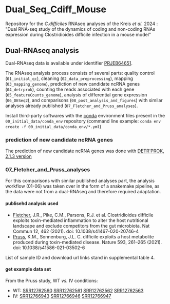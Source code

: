 # Dual_Seq_Cdiff_Mouse

Repository for the _C.difficiles_ RNAseq analyses of the Kreis _et al._ 2024 : "Dual RNA-seq study of the dynamics of coding and non-coding RNAs expression during Clostridioides difficile infection in a mouse model"

## Dual-RNAseq analysis

Dual-RNAseq data is available under identifier [PRJEB64651](https://www.ebi.ac.uk/ena/browser/view/PRJEB64651).

The RNAseq analysis process consists of several parts: quality control (`01_initial_qc`), cleaning (`02_data_preprocessing`), mapping (`03_mapping_genome`), prediction of new candidate ncRNA genes (`04_detrprok`), counting the reads associated with each gene (`05_featureCounts_genome`), analysis of differential gene expression (`06_DESeq2`), and comparisons (`08_post_analysis_and_figures`) with similar analyses already published (`07_Fletcher_and_Pruss_analyses`).

Install third-party softwares with the [conda](https://docs.conda.io/en/latest/) environment files present in the `00_initial_data/conda_env` repository (command line example: `conda env create -f 00_initial_data/conda_env/*.yml`)

### prediction of new candidate ncRNA genes

The prediction of new candidate ncRNA genes was done with [DETR'PROK, 2.1.3 version](http://rssf.i2bc.paris-saclay.fr/Software/detrprok.php)


### 07_Fletcher_and_Pruss_analyses

For this comparisons with similar published analyses part, the analysis workflow (01-06) was taken over in the form of a snakemake pipeline, as the data were not from a dual-RNAseq and therefore required adaptation. 

#### publisehd analysis used

- [Fletcher](https://doi.org/10.1038/s41467-020-20746-4), J.R., Pike, C.M., Parsons, R.J. et al. Clostridioides difficile exploits toxin-mediated inflammation to alter the host nutritional landscape and exclude competitors from the gut microbiota. Nat Commun 12, 462 (2021). doi: 10.1038/s41467-020-20746-4
- [Pruss](https://doi.org/10.1038/s41586-021-03502-6), K.M., Sonnenburg, J.L. C. difficile exploits a host metabolite produced during toxin-mediated disease. Nature 593, 261–265 (2021). doi: 10.1038/s41586-021-03502-6

List of sample ID and download url links stand in supplemental table 4.

#### get example data set

From the Pruss study, WT _vs._ IV conditions:
- WT: [SRR12762560](https://www.ebi.ac.uk/ena/browser/view/SRR12762560) [SRR12762561](https://www.ebi.ac.uk/ena/browser/view/SRR12762561) [SRR12762562](https://www.ebi.ac.uk/ena/browser/view/SRR12762562) [SRR12762563](https://www.ebi.ac.uk/ena/browser/view/SRR12762563)
- IV: [SRR12766943](https://www.ebi.ac.uk/ena/browser/view/SRR12766943) [SRR12766946](https://www.ebi.ac.uk/ena/browser/view/SRR12766946) [SRR12766947](https://www.ebi.ac.uk/ena/browser/view/SRR12766947)
